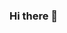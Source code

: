 ### Hi there 👋

<!--
**diegodevelopertec/diegodevelopertec** is a ✨ _special_ ✨ repository because its `README.md` (this file) appears on your GitHub profile.

Here are some ideas to get you started:

<p><img src="https://img.icons8.com/emoji/48/000000/video-game.png"/> <img src="https://img.icons8.com/fluency/96/000000/ibooks.png"/>Gosto de videogames</p>
<p> <img src="https://img.icons8.com/fluency/96/000000/ibooks.png"/>Gosto de ler <img src="https://img.icons8.com/stickers/100/000000/learning.png"/></p>
<p>  <img src="https://img.icons8.com/stickers/100/000000/learning.png"/> Gosto de sempre estar aprendendo algo novo</p>
-->
